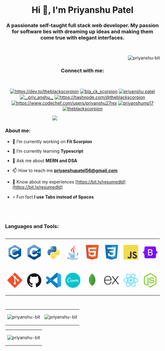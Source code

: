 <h1 align="center">Hi 👋, I'm Priyanshu Patel</h1>
<h3 align="center">A passionate self-taught full stack web developer. My passion for software lies with dreaming up ideas and making them come true with elegant interfaces.</h3></br>


<p align="right"> <img  width="15%" height= "15%" src="https://komarev.com/ghpvc/?username=priyanshu-bit&label=Profile%20views&color=0e75b6&style=flat" alt="priyanshu-bit" /> </p>
<!-- <hr/> -->



<h3 align="center" >Connect with me:</h3>
</br>

<table>
<p align="center" >
<a href="https://dev.to/https://dev.to/theblackscorpion" target="blank"><img align="center" width ="9%" src="https://raw.githubusercontent.com/rahuldkjain/github-profile-readme-generator/master/src/images/icons/Social/devto.svg" alt="https://dev.to/theblackscorpion" height="35" width="50" /></a>
<a href="https://twitter.com/bla_ck_scorpion" target="blank"><img align="center" width ="9%" src="https://raw.githubusercontent.com/rahuldkjain/github-profile-readme-generator/master/src/images/icons/Social/twitter.svg" alt="bla_ck_scorpion" height="50" width="60" height="35" width="50" /></a>
<a href="https://linkedin.com/in/priyanshu patel" target="blank"><img align="center"  width ="9%" src="https://raw.githubusercontent.com/rahuldkjain/github-profile-readme-generator/master/src/images/icons/Social/linked-in-alt.svg" alt="priyanshu patel" height="35" width="50"  /></a>
<a href="https://instagram.com/_.priy_anshu__" target="blank"><img align="center"  width ="9%"  src="https://raw.githubusercontent.com/rahuldkjain/github-profile-readme-generator/master/src/images/icons/Social/instagram.svg" alt="_.priy_anshu__" height="35" width="50" /></a>
<a href="https://hashnode.com/https://hashnode.com/@theblackscorpion" target="blank"><img align="center"width ="9%"  src="https://raw.githubusercontent.com/rahuldkjain/github-profile-readme-generator/master/src/images/icons/Social/hashnode.svg" alt="https://hashnode.com/@theblackscorpion" height="35" width="50"  /></a>
<a href="https://www.codechef.com/users/https://www.codechef.com/users/priyanshu27rex" target="blank"><img align="center"  width ="9%" src="https://cdn.jsdelivr.net/npm/simple-icons@3.1.0/icons/codechef.svg" alt="https://www.codechef.com/users/priyanshu27rex" height="35" width="50"  /></a>
<a href="https://www.leetcode.com/priyanshump17" target="blank"><img align="center"  width ="9%" src="https://raw.githubusercontent.com/rahuldkjain/github-profile-readme-generator/master/src/images/icons/Social/leet-code.svg" alt="priyanshump17" height="35" width="50"  /></a>
<a href="https://auth.geeksforgeeks.org/user/theblackscorpion" target="blank"><img align="center" width ="9%"  src="https://raw.githubusercontent.com/rahuldkjain/github-profile-readme-generator/master/src/images/icons/Social/geeks-for-geeks.svg" alt="theblackscorpion" height="35" width="50" /></a>
</p>
   <img  src="https://user-images.githubusercontent.com/68877780/230766065-05e2cede-b442-433e-8309-fe149d84480d.png"  width="350px" align="right" >
   <table/></hr>
   <h3 align="left">About me:</h3></hr>

- 🔭 I’m currently working on **Fit Scorpion**

- 🌱 I’m currently learning **Typescript**

- 💬 Ask me about **MERN and DSA**

- 📫 How to reach me **priyanshupatel56@gmail.com**

- 📄 Know about my experiences [https://bit.ly/resumedld](https://bit.ly/resumedld)

- ⚡ Fun fact **I use Tabs instead of Spaces**



<br>
<br>

<h3 align="left">Languages and Tools:</h3>
<p align='center'>
   <table align='center' width='100px'>
      <tr>
<td width="180" align='center'>&nbsp;&nbsp;<img alt="C" width="60px" src="https://github.com/devicons/devicon/blob/master/icons/c/c-original.svg" />&nbsp;&nbsp;</td>
<td width="180" align='center'>&nbsp;&nbsp;<img alt="C++" width="60px" src="https://github.com/devicons/devicon/blob/master/icons/cplusplus/cplusplus-original.svg" />&nbsp;&nbsp;</td>
<td width="180" align='center'>&nbsp;&nbsp;<img alt="Python" width="60px" src="https://github.com/devicons/devicon/blob/master/icons/python/python-original.svg"/>&nbsp;&nbsp;</td>
         <td width="180" align='center'>&nbsp;&nbsp;<img alt="Java" width="60px" src="https://github.com/devicons/devicon/blob/master/icons/java/java-original.svg" />&nbsp;&nbsp;</td>
      

<td width="180" align='center'>&nbsp;&nbsp;<img alt="HTML5" width="60px" src="https://github.com/devicons/devicon/blob/master/icons/html5/html5-original.svg" />&nbsp;&nbsp;</td>
<td width="180" align='center'>&nbsp;&nbsp;<img alt="CSS3" width="60px" src="https://github.com/devicons/devicon/blob/master/icons/css3/css3-original.svg" />&nbsp;&nbsp;</td>
         <td width="180" align='center'>&nbsp;&nbsp;<img alt="CSS3" width="60px" src="https://github.com/devicons/devicon/blob/master/icons/javascript/javascript-original.svg" />&nbsp;&nbsp;</td>
         <td width="180" align='center'>&nbsp;&nbsp;<img alt="CSS3" width="60px" src="https://github.com/devicons/devicon/blob/master/icons/bootstrap/bootstrap-original.svg" />&nbsp;&nbsp;</td>
      </tr>
      <tr>
<td width="180" align='center'>&nbsp;&nbsp;<img alt="Git" width="60px" src="https://github.com/devicons/devicon/blob/master/icons/git/git-original.svg" />&nbsp;&nbsp;</td>
<td width="180" align='center'>&nbsp;&nbsp;<img alt="Github" width="60px" src="https://github.com/devicons/devicon/blob/master/icons/github/github-original.svg" />&nbsp;&nbsp; </td>
<td width="180" align='center'>&nbsp;&nbsp;<img alt="VS-Code" width="60px" src="https://github.com/devicons/devicon/blob/master/icons/vscode/vscode-original.svg" />&nbsp;&nbsp;</td>
         <td width="180" align='center'>&nbsp;&nbsp;<img alt="VS-Code" width="60px" src="https://github.com/devicons/devicon/blob/master/icons/canva/canva-original.svg" />&nbsp;&nbsp;</td>
     
<td width="180" align='center'>&nbsp;&nbsp;<img alt="Git" width="60px" src="https://github.com/devicons/devicon/blob/master/icons/mongodb/mongodb-original.svg" />&nbsp;&nbsp;</td>
<td width="180" align='center'>&nbsp;&nbsp;<img alt="Github" width="60px" src="https://github.com/devicons/devicon/blob/master/icons/express/express-original.svg" />&nbsp;&nbsp; </td>
<td width="180" align='center'>&nbsp;&nbsp;<img alt="VS-Code" width="60px" src="https://github.com/devicons/devicon/blob/master/icons/react/react-original.svg" />&nbsp;&nbsp;</td>
         <td width="180" align='center'>&nbsp;&nbsp;<img alt="VS-Code" width="60px" src="https://github.com/devicons/devicon/blob/master/icons/nodejs/nodejs-original.svg" />&nbsp;&nbsp;</td>
      </tr>
      </table>
</p>
</br>
<table align="center"><tr>
<td><p><img  width ="495" height= "197" src="https://github-readme-stats.vercel.app/api/top-langs?username=priyanshu-bit&show_icons=true&locale=en&layout=compact" alt="priyanshu-bit" /> </p>
   </td>
<td><p><img width ="495" height= "197" src="https://github-readme-stats.vercel.app/api?username=priyanshu-bit&show_icons=true&locale=en" alt="priyanshu-bit" /></p></td>
</tr></table>
<table align='center'><tr><td><p align="center"><img  src="https://github-readme-streak-stats.herokuapp.com/?user=priyanshu-bit&" alt="priyanshu-bit" /></p></td></tr></table>
